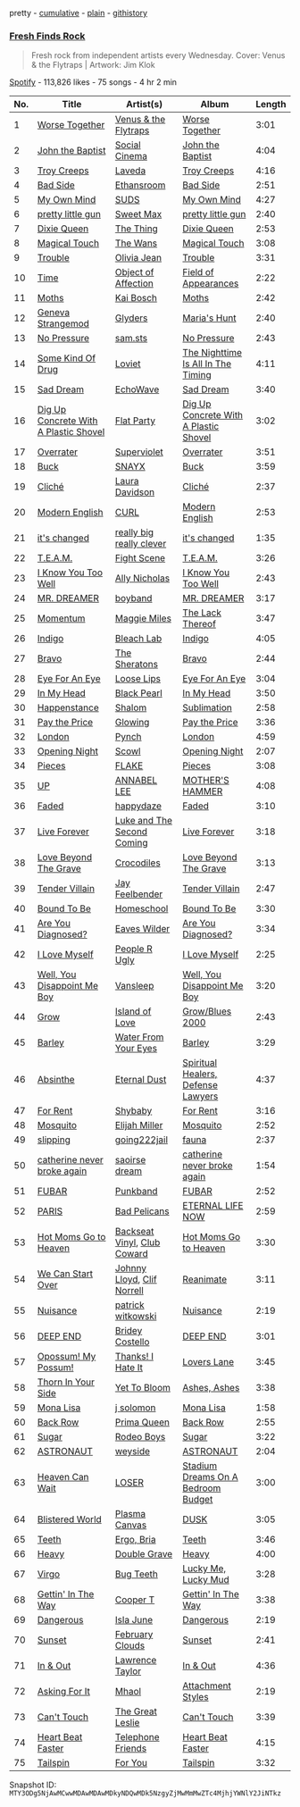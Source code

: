 pretty - [cumulative](/playlists/cumulative/37i9dQZF1DX78toxP7mOaJ.md) - [plain](/playlists/plain/37i9dQZF1DX78toxP7mOaJ) - [githistory](https://github.githistory.xyz/mackorone/spotify-playlist-archive/blob/main/playlists/plain/37i9dQZF1DX78toxP7mOaJ)

### [Fresh Finds Rock](https://open.spotify.com/playlist/37i9dQZF1DX78toxP7mOaJ)

> Fresh rock from independent artists every Wednesday\. Cover: Venus & the Flytraps \| Artwork: Jim Klok

[Spotify](https://open.spotify.com/user/spotify) - 113,826 likes - 75 songs - 4 hr 2 min

| No. | Title | Artist(s) | Album | Length |
|---|---|---|---|---|
| 1 | [Worse Together](https://open.spotify.com/track/4NUUu2AGJTmeIovsyIHkiV) | [Venus & the Flytraps](https://open.spotify.com/artist/0p1Rswnjvt7KFNFTYXNmWF) | [Worse Together](https://open.spotify.com/album/2JIgRcXq3CnoRDdNxJRB4N) | 3:01 |
| 2 | [John the Baptist](https://open.spotify.com/track/3c3lZKSHetGhRgZXfe0inS) | [Social Cinema](https://open.spotify.com/artist/3JpSDDwQPy4uViTMdUe4du) | [John the Baptist](https://open.spotify.com/album/6ErCiGupSC3rsvKuEePcby) | 4:04 |
| 3 | [Troy Creeps](https://open.spotify.com/track/5xTx9eqoJXPf2VQICr7Eye) | [Laveda](https://open.spotify.com/artist/4k9HOB4zrVAEasP7nm31F7) | [Troy Creeps](https://open.spotify.com/album/46AKFwZEZ5Qi4tqKtBVrem) | 4:16 |
| 4 | [Bad Side](https://open.spotify.com/track/3pOFyWeSgDEXPOscABDJdc) | [Ethansroom](https://open.spotify.com/artist/0obyulaZmmOhiSsnYIfHne) | [Bad Side](https://open.spotify.com/album/0QCJjgLGeDc8rCltm24gWN) | 2:51 |
| 5 | [My Own Mind](https://open.spotify.com/track/3AfMsHgJQU9CxQf0Im4AcL) | [SUDS](https://open.spotify.com/artist/4u6gl0WUBFGfLaBABuqIA5) | [My Own Mind](https://open.spotify.com/album/0j60S1Q9VorL4xFUpYJQrt) | 4:27 |
| 6 | [pretty little gun](https://open.spotify.com/track/1QMa2y9wXt6mt0XxeIKFYQ) | [Sweet Max](https://open.spotify.com/artist/4r8EiMQIojOUeLK7YAoD1N) | [pretty little gun](https://open.spotify.com/album/3ezjmviBf4NMpWoSwrzZsK) | 2:40 |
| 7 | [Dixie Queen](https://open.spotify.com/track/6CzVTYrjaZ2evA3tw7NWdJ) | [The Thing](https://open.spotify.com/artist/7dQ8sxeaPMgVhWn2R1jd9L) | [Dixie Queen](https://open.spotify.com/album/5ncqAGA1EfZsbpMTd4jbPN) | 2:53 |
| 8 | [Magical Touch](https://open.spotify.com/track/6H8z76IGQAki6BBvK2xZtQ) | [The Wans](https://open.spotify.com/artist/4uH9k7FTheXWBKwuML8kjn) | [Magical Touch](https://open.spotify.com/album/7mjpdXg6otVZ4MRLniB1YU) | 3:08 |
| 9 | [Trouble](https://open.spotify.com/track/7or8oOilWMHpYq7hPFoReV) | [Olivia Jean](https://open.spotify.com/artist/4elV7QXSkvQNskYUEc5SFe) | [Trouble](https://open.spotify.com/album/7q4i4GB7a435u7pRbh8TSz) | 3:31 |
| 10 | [Time](https://open.spotify.com/track/4Yw8Asmn9g1R2rQYp28iF0) | [Object of Affection](https://open.spotify.com/artist/1U4tj1OPey66HhgVXGdlSY) | [Field of Appearances](https://open.spotify.com/album/0VanY2kjOAoWoAki0lDZLA) | 2:22 |
| 11 | [Moths](https://open.spotify.com/track/4Qq9DfuAHCqoUNX8y4vxNK) | [Kai Bosch](https://open.spotify.com/artist/6NvsbUgzHkjZK3ZUEWui41) | [Moths](https://open.spotify.com/album/6ToN4up7FEIeWVChNt8ppv) | 2:42 |
| 12 | [Geneva Strangemod](https://open.spotify.com/track/6x0k9peOIj7P9vbkFguvMO) | [Glyders](https://open.spotify.com/artist/3vgdmH6Q6pCVsQbDanBHoV) | [Maria's Hunt](https://open.spotify.com/album/4s6QqAz77rQ8wK5sH9MJLs) | 2:40 |
| 13 | [No Pressure](https://open.spotify.com/track/57IM9hxIapeUAGZdoPbiR6) | [sam.sts](https://open.spotify.com/artist/0d9jID12w4gsq8YKFiLd9B) | [No Pressure](https://open.spotify.com/album/33iwswST0TvOS0mebtSTGo) | 2:43 |
| 14 | [Some Kind Of Drug](https://open.spotify.com/track/04ff2QCyhRMdSRrC7TTmis) | [Loviet](https://open.spotify.com/artist/2oULrQuWXhDGUEBtWQPiA9) | [The Nighttime Is All In The Timing](https://open.spotify.com/album/223TYLeVZ5uz67RB1SwTsA) | 4:11 |
| 15 | [Sad Dream](https://open.spotify.com/track/6k8jlEH1WssLwzXHfZGq3j) | [EchoWave](https://open.spotify.com/artist/6cRSP0k82PWTiEmLPqwrTI) | [Sad Dream](https://open.spotify.com/album/2HIWjaGWNOazjOiF7cpUrr) | 3:40 |
| 16 | [Dig Up Concrete With A Plastic Shovel](https://open.spotify.com/track/2LZP9xKRIJYSCHWEjUbLOH) | [Flat Party](https://open.spotify.com/artist/0LEQNISkhGE62KwVeheQ4p) | [Dig Up Concrete With A Plastic Shovel](https://open.spotify.com/album/1EOvf2u9h2kekGbtahLQIf) | 3:02 |
| 17 | [Overrater](https://open.spotify.com/track/33TEgO3KXWg0YF2l4alGxW) | [Superviolet](https://open.spotify.com/artist/49B8mk1ywQNFmIYthC2p8P) | [Overrater](https://open.spotify.com/album/431ylF1klJ09GIR8AHicoV) | 3:51 |
| 18 | [Buck](https://open.spotify.com/track/2yE7012fgUjyzzmbWL8yS6) | [SNAYX](https://open.spotify.com/artist/4kQgsrHUSc9IjuwWP30gf0) | [Buck](https://open.spotify.com/album/5Ac4lXopdeGd0IztFzEZ13) | 3:59 |
| 19 | [Cliché](https://open.spotify.com/track/3m1bdD8K7YvyNP8zACQ6Fw) | [Laura Davidson](https://open.spotify.com/artist/09HoJ8gs0b933TzQs0qvKf) | [Cliché](https://open.spotify.com/album/3OBpcICugDbe4JrTvvQUHJ) | 2:37 |
| 20 | [Modern English](https://open.spotify.com/track/2CzZlfAj85seWiAM5gSn2A) | [CURL](https://open.spotify.com/artist/0lHXr4tEM3cM2FqAgXfey1) | [Modern English](https://open.spotify.com/album/2DMpo4UuTs2FBEwGdiv70k) | 2:53 |
| 21 | [it's changed](https://open.spotify.com/track/1nWcuUtlM5aAdiCLi6NSXT) | [really big really clever](https://open.spotify.com/artist/4N9XT7K7Yk6N2Ee9wZrU0T) | [it's changed](https://open.spotify.com/album/6J5HvIH9PwgP4bNV9oQxEs) | 1:35 |
| 22 | [T.E.A.M.](https://open.spotify.com/track/3CcMpAWB9jL7BD65liHsD9) | [Fight Scene](https://open.spotify.com/artist/3vFvn26cVHmyHR735HDh7x) | [T.E.A.M.](https://open.spotify.com/album/1KlH8sM2achMEe2OjpiX5S) | 3:26 |
| 23 | [I Know You Too Well](https://open.spotify.com/track/5hnWlwsA16eFtGOXKNsX77) | [Ally Nicholas](https://open.spotify.com/artist/3F2at4eIx4GXByVo0hGJaX) | [I Know You Too Well](https://open.spotify.com/album/0SpxwmqWPUcfY9ad3k0jUM) | 2:43 |
| 24 | [MR\. DREAMER](https://open.spotify.com/track/79OC19qMNOWKYCTbqUboNP) | [boyband](https://open.spotify.com/artist/4OxvOPeLvZWDxihwqtOC4D) | [MR\. DREAMER](https://open.spotify.com/album/1THswCYftNOgePayU81DV1) | 3:17 |
| 25 | [Momentum](https://open.spotify.com/track/5A2TC3MIkjybMWmoYrWPoI) | [Maggie Miles](https://open.spotify.com/artist/3fU7b1NSQYROvvdepD4PZ0) | [The Lack Thereof](https://open.spotify.com/album/4XPB8EePbmkfFCvleIAXeQ) | 3:47 |
| 26 | [Indigo](https://open.spotify.com/track/745SWQcnr66ty7jdI0p7Io) | [Bleach Lab](https://open.spotify.com/artist/2B70zWgfCAGQ8o2ImS2bH8) | [Indigo](https://open.spotify.com/album/29xNyq5cem5oPVurNSBYcp) | 4:05 |
| 27 | [Bravo](https://open.spotify.com/track/1nV3jf92BAy8w2p5dD4Ulo) | [The Sheratons](https://open.spotify.com/artist/69EITyRImp22fWpGYQa7Fn) | [Bravo](https://open.spotify.com/album/1S3gBpEbAVnDippzerUpCO) | 2:44 |
| 28 | [Eye For An Eye](https://open.spotify.com/track/7HWbp4lGZ3vsG4n0BRWiUt) | [Loose Lips](https://open.spotify.com/artist/0n5RkUf3LWm4kBn5i1OeND) | [Eye For An Eye](https://open.spotify.com/album/3REjMVpoGBmy5bh0cs8bKY) | 3:04 |
| 29 | [In My Head](https://open.spotify.com/track/0zQ0fff48RDQRsUdroinqt) | [Black Pearl](https://open.spotify.com/artist/1Bg4u8g44WeEErjfwaiyxi) | [In My Head](https://open.spotify.com/album/4OeA6xUqrvGNt8kd5VQg5s) | 3:50 |
| 30 | [Happenstance](https://open.spotify.com/track/4wPz8JndP6OJt6BtSDA9p7) | [Shalom](https://open.spotify.com/artist/5CgUSK3nZJAv90N00E6gj5) | [Sublimation](https://open.spotify.com/album/73sjYj72HHDHCTh9HuSfEH) | 2:58 |
| 31 | [Pay the Price](https://open.spotify.com/track/2nHMLYKRSpRlVPR75PNZUc) | [Glowing](https://open.spotify.com/artist/0bqQxnj2ZL4M2dZahKDZFm) | [Pay the Price](https://open.spotify.com/album/3Fm8Xv3BLPJ9OgCTwX3kT4) | 3:36 |
| 32 | [London](https://open.spotify.com/track/729YjD3jEppSHMZ8cya2v9) | [Pynch](https://open.spotify.com/artist/6R1b13BgmP15f21dQZpFz9) | [London](https://open.spotify.com/album/6SyduDDcnQD27aApxjogtX) | 4:59 |
| 33 | [Opening Night](https://open.spotify.com/track/39C4XHkmDebCPGK50NBZGe) | [Scowl](https://open.spotify.com/artist/6hW33nVHPElaXuG2hQ0QOp) | [Opening Night](https://open.spotify.com/album/3dOLUxrcRZ1UuxcxeyNEgh) | 2:07 |
| 34 | [Pieces](https://open.spotify.com/track/3jwReFQ1Hmt2WNSqdSEIA7) | [FLAKE](https://open.spotify.com/artist/1Wa1fIdJf5bscEK7XjnBIU) | [Pieces](https://open.spotify.com/album/4bCLxCrBKmWHDVWZgA7htU) | 3:08 |
| 35 | [UP](https://open.spotify.com/track/6bQalCqswPowgbGaV8L35D) | [ANNABEL LEE](https://open.spotify.com/artist/05uHL3asnUSGm2jQJIggJl) | [MOTHER'S HAMMER](https://open.spotify.com/album/6qbBldeFwMj9ReYVkHWEMb) | 4:08 |
| 36 | [Faded](https://open.spotify.com/track/754aVVHqjB1LywcCLaRoZP) | [happydaze](https://open.spotify.com/artist/572WK6qt9zpRCcN7iS1NMR) | [Faded](https://open.spotify.com/album/37E7LCPfCt35D3pmJzSwIR) | 3:10 |
| 37 | [Live Forever](https://open.spotify.com/track/0vdRmT2GxDWkSVIoRCgzCm) | [Luke and The Second Coming](https://open.spotify.com/artist/4bSYFmFWlfhsvf8YDhdOhQ) | [Live Forever](https://open.spotify.com/album/19ULLIq9q1a7P8BqQlH7W5) | 3:18 |
| 38 | [Love Beyond The Grave](https://open.spotify.com/track/53BjsI3Lv1SIlExxGAb4p5) | [Crocodiles](https://open.spotify.com/artist/1Z4Erxt5wSXH0gbOsVJUMv) | [Love Beyond The Grave](https://open.spotify.com/album/3hyQLmDtP4UQ1sjXgi7wWj) | 3:13 |
| 39 | [Tender Villain](https://open.spotify.com/track/03sl7CxshsxF4gh4pOB7c1) | [Jay Feelbender](https://open.spotify.com/artist/0Ty4IlR2mjFlt3dBdvlHlI) | [Tender Villain](https://open.spotify.com/album/6liVpV2XCjdexlaYMaDmEV) | 2:47 |
| 40 | [Bound To Be](https://open.spotify.com/track/2UEIBvImcmgwOJsw7UCesE) | [Homeschool](https://open.spotify.com/artist/3QSLQuaMerIfT2VHvqObG8) | [Bound To Be](https://open.spotify.com/album/5lpFZntCTxHcHLAMqK7kwb) | 3:30 |
| 41 | [Are You Diagnosed?](https://open.spotify.com/track/3BXTJdDGc6DnAUFrqHQCC1) | [Eaves Wilder](https://open.spotify.com/artist/41NfVLegTOApdhejdXt4jQ) | [Are You Diagnosed?](https://open.spotify.com/album/2stzbaDdGD3NjWOxtyl2QT) | 3:34 |
| 42 | [I Love Myself](https://open.spotify.com/track/0ObrhGyCklNz4yM6OBsbMk) | [People R Ugly](https://open.spotify.com/artist/1kXY7pco0sC6GEgJW9xxyI) | [I Love Myself](https://open.spotify.com/album/4DhPfoDuwknZjkQPFPiEEo) | 2:25 |
| 43 | [Well, You Disappoint Me Boy](https://open.spotify.com/track/62PTpDhQenSlWQsfxN9fdy) | [Vansleep](https://open.spotify.com/artist/7BJywHKzE6tGB8WiudoeTg) | [Well, You Disappoint Me Boy](https://open.spotify.com/album/5lir5vL1xkubcUxPXfpnTr) | 3:20 |
| 44 | [Grow](https://open.spotify.com/track/4NvH6IgSWgT2d3ysomifnD) | [Island of Love](https://open.spotify.com/artist/6Owu7hgXQkNtgcVMo7UYqn) | [Grow/Blues 2000](https://open.spotify.com/album/5dlOQ8Rk9audqOPiV4pEm6) | 2:43 |
| 45 | [Barley](https://open.spotify.com/track/27XmeyUl26m0KYMJx1Blsb) | [Water From Your Eyes](https://open.spotify.com/artist/6hYlNLoZJg74dVhA8FHIc0) | [Barley](https://open.spotify.com/album/52iaofjBnrsriZOMnzijkZ) | 3:29 |
| 46 | [Absinthe](https://open.spotify.com/track/3fFSrBdFdfoXLoMDpzWAj1) | [Eternal Dust](https://open.spotify.com/artist/24uDGVFd8gjGZkivICpVQL) | [Spiritual Healers, Defense Lawyers](https://open.spotify.com/album/2TSuZSt0074x3EjeN4G83U) | 4:37 |
| 47 | [For Rent](https://open.spotify.com/track/3GDSkagZ55Qcy6pwntVzUj) | [Shybaby](https://open.spotify.com/artist/6yKDvAzKT1QSl8ErqT0n0a) | [For Rent](https://open.spotify.com/album/2BcgDNj4gDY3McF2xYpn4o) | 3:16 |
| 48 | [Mosquito](https://open.spotify.com/track/3p5I5YZWnp81bcAvUzVHa3) | [Elijah Miller](https://open.spotify.com/artist/5EiOwophtTAR0ZaPfXuK5a) | [Mosquito](https://open.spotify.com/album/1eUSbAtW5RZmiuWEDmCxYe) | 2:52 |
| 49 | [slipping](https://open.spotify.com/track/5jb55bThBEMWoOJk5X0Unu) | [going222jail](https://open.spotify.com/artist/3JBVzbaJkSPGU0rrZhE1BL) | [fauna](https://open.spotify.com/album/2oEykXPziX3wyGPTMU4A3g) | 2:37 |
| 50 | [catherine never broke again](https://open.spotify.com/track/2RP8p6uDqJCMvpXxfo3L7s) | [saoirse dream](https://open.spotify.com/artist/2xNs2zfnh52ORUTI4Qfvxf) | [catherine never broke again](https://open.spotify.com/album/0SS7QRTl0W0CBbUCPkmmaM) | 1:54 |
| 51 | [FUBAR](https://open.spotify.com/track/0TOoqfApKrOaCgvEFUDXHc) | [Punkband](https://open.spotify.com/artist/1jtoo2GBoFsIqCqyyzFLos) | [FUBAR](https://open.spotify.com/album/6eZo6l9EtVb5hM3MtdFnjx) | 2:52 |
| 52 | [PARIS](https://open.spotify.com/track/1I1O1EMY3cDoHt9oOdJqsY) | [Bad Pelicans](https://open.spotify.com/artist/0wPbtlB5djHcDkmPcS4xBZ) | [ETERNAL LIFE NOW](https://open.spotify.com/album/4ry2zK3uNrGgXaMdoF7APn) | 2:59 |
| 53 | [Hot Moms Go to Heaven](https://open.spotify.com/track/27vLPXw4gArd5XAn7Bdrz5) | [Backseat Vinyl](https://open.spotify.com/artist/2H7XxLNntS7NmnaeRIdG6d), [Club Coward](https://open.spotify.com/artist/7IzHYT8obUk8WgevXFJNKX) | [Hot Moms Go to Heaven](https://open.spotify.com/album/0ZwEK5ZayhgR6HcEEWfzWb) | 3:30 |
| 54 | [We Can Start Over](https://open.spotify.com/track/6DT2cBHPFHcu7XSil5WB9m) | [Johnny Lloyd](https://open.spotify.com/artist/2e3MqeCoPC7BSElTEf0y89), [Clif Norrell](https://open.spotify.com/artist/764aj7OJ6vswtZn1C4tLxD) | [Reanimate](https://open.spotify.com/album/227KS6xrpjU61XKwQraxDx) | 3:11 |
| 55 | [Nuisance](https://open.spotify.com/track/7BaVEmehdQyvN8NRPgmvCf) | [patrick witkowski](https://open.spotify.com/artist/7HJpZQHIHSb77KBLnGfc1c) | [Nuisance](https://open.spotify.com/album/1COdkPw9vuWFxbbu6tVb0q) | 2:19 |
| 56 | [DEEP END](https://open.spotify.com/track/7iLcOVPZQi7D12a0kCXlFq) | [Bridey Costello](https://open.spotify.com/artist/3tvlb1aIjr47jXRsA4i7GU) | [DEEP END](https://open.spotify.com/album/3w8vGzV5aJjUZkoZV8YFS8) | 3:01 |
| 57 | [Opossum! My Possum!](https://open.spotify.com/track/5yghSwq7jePANBrd72J8Ly) | [Thanks! I Hate It](https://open.spotify.com/artist/2AXYLreE6e33pDQgQNNNyu) | [Lovers Lane](https://open.spotify.com/album/66VJJVlE4sn1PlZVIRKW58) | 3:45 |
| 58 | [Thorn In Your Side](https://open.spotify.com/track/0tv9NQslo9fmAsytvtaNMI) | [Yet To Bloom](https://open.spotify.com/artist/30XWpHxpWYc3gmP40m7r56) | [Ashes, Ashes](https://open.spotify.com/album/7sqJ5h52osCUeBmp1jTDkz) | 3:38 |
| 59 | [Mona Lisa](https://open.spotify.com/track/1kpbUkXdbld68SQ0oW7ZsR) | [j solomon](https://open.spotify.com/artist/1EinrMuAa4zkiBYq6NDZg4) | [Mona Lisa](https://open.spotify.com/album/33UtZ7otPosBmFYjSmDDIz) | 1:58 |
| 60 | [Back Row](https://open.spotify.com/track/77zddEmVpZt9EIOUt6urSv) | [Prima Queen](https://open.spotify.com/artist/52fhNGn51RhUvjlapHT5T2) | [Back Row](https://open.spotify.com/album/0xNOKlAx6QrqSVmJjbspks) | 2:55 |
| 61 | [Sugar](https://open.spotify.com/track/1ue2D3NhDmQVvQU3uTAUvh) | [Rodeo Boys](https://open.spotify.com/artist/4zawN6PuzzIybbu2kKhI0r) | [Sugar](https://open.spotify.com/album/3LhxKqKGXTQj76ekNkSbTm) | 3:22 |
| 62 | [ASTRONAUT](https://open.spotify.com/track/3RGQvTnIUzvSWJAMFy5Hg3) | [weyside](https://open.spotify.com/artist/7HySxef0Jg7yvv02PMkjsn) | [ASTRONAUT](https://open.spotify.com/album/3MSwbJJqnCeRZ8Gq3rtDyU) | 2:04 |
| 63 | [Heaven Can Wait](https://open.spotify.com/track/73NpteJe447ilGqgvXW2EH) | [LOSER](https://open.spotify.com/artist/28erIPSPyu1d4BtolxQ624) | [Stadium Dreams On A Bedroom Budget](https://open.spotify.com/album/1yu0ZfTJVvsrgjMF9tDuGn) | 3:00 |
| 64 | [Blistered World](https://open.spotify.com/track/6Nv6AWuZcqbqFiViPO5RJq) | [Plasma Canvas](https://open.spotify.com/artist/6bhi8CRvRAb6FxLk2zaMGQ) | [DUSK](https://open.spotify.com/album/1mjoupXE6aH4lxYH4aF1GK) | 3:05 |
| 65 | [Teeth](https://open.spotify.com/track/0ezjWWhbh77h2uMRUpHUg7) | [Ergo, Bria](https://open.spotify.com/artist/0AF9HrL08aOaZPsIiO8GmA) | [Teeth](https://open.spotify.com/album/4seSBDbyqJ2U8kGv0hOHCV) | 3:46 |
| 66 | [Heavy](https://open.spotify.com/track/357QUMHpXOdfavXNrN8A0j) | [Double Grave](https://open.spotify.com/artist/432pBIkMh8DwgQBQ5cDILK) | [Heavy](https://open.spotify.com/album/6QfQbHKGJsPshyyOcEAzHY) | 4:00 |
| 67 | [Virgo](https://open.spotify.com/track/555j37nNg3zppVNEBXHsAV) | [Bug Teeth](https://open.spotify.com/artist/3b90Lpnlon3MrNSPo1a0VD) | [Lucky Me, Lucky Mud](https://open.spotify.com/album/3kYFCZhHZEhPGdMYj12blw) | 3:28 |
| 68 | [Gettin' In The Way](https://open.spotify.com/track/1roUIc6mekrsZXcTveHhBe) | [Cooper T](https://open.spotify.com/artist/7t6usUnb0OZ2r0pi3nvdmB) | [Gettin' In The Way](https://open.spotify.com/album/3DOtxFD10eo8rhwGyvKjDC) | 3:38 |
| 69 | [Dangerous](https://open.spotify.com/track/4UYLy5VGwJ3dDqN8P4kQCK) | [Isla June](https://open.spotify.com/artist/18ioovgcBQpPVcUdRyGCe0) | [Dangerous](https://open.spotify.com/album/1S0rMhlRTkrw8LVADPIkwN) | 2:19 |
| 70 | [Sunset](https://open.spotify.com/track/7x2ot0Hg3LnqhxLO30QUiY) | [February Clouds](https://open.spotify.com/artist/4BXjHPR78x7ox2InjqlwNc) | [Sunset](https://open.spotify.com/album/4ITXpBvaC5SWoVGgWSiEyM) | 2:41 |
| 71 | [In & Out](https://open.spotify.com/track/5alRL7O5LHo0Ff3QAkkGHj) | [Lawrence Taylor](https://open.spotify.com/artist/7so1HCxGkBmfqdvIF5HzkT) | [In & Out](https://open.spotify.com/album/3X9mTnQGOmJQbCdDJM9FsQ) | 4:36 |
| 72 | [Asking For It](https://open.spotify.com/track/5w5jNzqBmqM0GJwj0Aukbu) | [Mhaol](https://open.spotify.com/artist/3YQdlHhWbhvV46g0bDtaFN) | [Attachment Styles](https://open.spotify.com/album/2qEpzDMY0fft4BmR4mZUkC) | 2:19 |
| 73 | [Can't Touch](https://open.spotify.com/track/48Z2JoQ827QDYXzRl3iagR) | [The Great Leslie](https://open.spotify.com/artist/4nLnyYZc70ZItmWTW0oo9W) | [Can't Touch](https://open.spotify.com/album/3LkLVBmFycEdyjQZAAdDYT) | 3:39 |
| 74 | [Heart Beat Faster](https://open.spotify.com/track/5sifqsjFzLM0IspwfMjP2T) | [Telephone Friends](https://open.spotify.com/artist/765e7kZUsgfGp40uxNCxE9) | [Heart Beat Faster](https://open.spotify.com/album/4ivBuvwWVDwRnSMAHeNfgZ) | 4:15 |
| 75 | [Tailspin](https://open.spotify.com/track/6UkOQiwJzi4lWnwh9uHToU) | [For You](https://open.spotify.com/artist/3x2FNEbwxd6Oc8pj2Q9lTa) | [Tailspin](https://open.spotify.com/album/7HrMeM4WYfbeZsQtzXvWsn) | 3:32 |

Snapshot ID: `MTY3ODg5NjAwMCwwMDAwMDAwMDkyNDQwMDk5NzgyZjMwMmMwZTc4MjhjYWNlY2JiNTkz`
